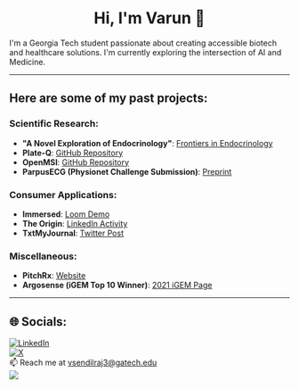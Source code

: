 <h1 align="center">Hi, I'm Varun 👋</h1>

I'm a Georgia Tech student passionate about creating accessible biotech and healthcare solutions. I'm currently exploring the intersection of AI and Medicine.<br>

---

## Here are some of my past projects:

### Scientific Research:
- **"A Novel Exploration of Endocrinology"**: [Frontiers in Endocrinology](https://www.frontiersin.org/journals/endocrinology/articles/10.3389/fendo.2024.1386613/abstract)  
- **Plate-Q**: [GitHub Repository](https://github.com/igemsoftware2021/Lambert_GA)  
- **OpenMSI**: [GitHub Repository](https://github.com/VarunSendilraj/Open-MSI)  
- **ParpusECG (Physionet Challenge Submission)**: [Preprint](https://cinc.org/2024/Program/accepted/495_Preprint.pdf)

### Consumer Applications:
- **Immersed**: [Loom Demo](https://www.loom.com/share/2254a96e562e42809b42bfb2441f8c44)  
- **The Origin**: [LinkedIn Activity](https://www.linkedin.com/posts/arnavpatidar_you-may-be-subscribed-to-newsletters-like-activity-7151699513794035713-p6UD?utm_source=share&utm_medium=member_desktop)  
- **TxtMyJournal**: [Twitter Post](https://x.com/vsendilraj_/status/1810358545982034152)

### Miscellaneous:
- **PitchRx**: [Website](https://www.pitchrx.io/)  
- **Argosense (iGEM Top 10 Winner)**: [2021 iGEM Page](https://2021.igem.org/Team:Lambert_GA)

---

## 🌐 Socials:
[![LinkedIn](https://img.shields.io/badge/LinkedIn-%230077B5.svg?logo=linkedin&logoColor=white)](https://www.linkedin.com/in/varun-sendilraj/)  
[![X](https://img.shields.io/badge/X-black.svg?logo=X&logoColor=white)](https://x.com/vsendilraj_)  
📫 Reach me at vsendilraj3@gatech.edu <br>
[![](https://visitcount.itsvg.in/api?id=VarunSendilraj&icon=0&color=8)](https://visitcount.itsvg.in)
